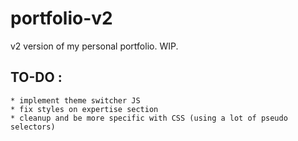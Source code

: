 # portfolio-v2
v2 version of my personal portfolio. WIP. 



  ## TO-DO :
    * implement theme switcher JS  
    * fix styles on expertise section 
    * cleanup and be more specific with CSS (using a lot of pseudo selectors) 
